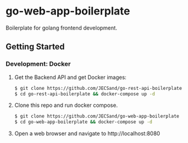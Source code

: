 # go-web-app-boilerplate

Boilerplate for golang frontend development.

## Getting Started

### Development: Docker
1. Get the Backend API and get Docker images:
   ```bash
   $ git clone https://github.com/JECSand/go-rest-api-boilerplate
   $ cd go-rest-api-boilerplate && docker-compose up -d
   ```
2. Clone this repo and run docker compose.
   ```bash
   $ git clone https://github.com/JECSand/go-web-app-boilerplate
   $ cd go-web-app-boilerplate && docker-compose up -d
   ```
3. Open a web browser and navigate to http://localhost:8080